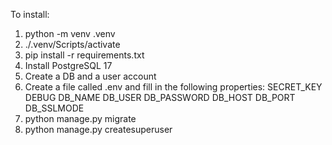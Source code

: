 To install:
1. python -m venv .venv
2. ./.venv/Scripts/activate
3. pip install -r requirements.txt
4. Install PostgreSQL 17
5. Create a DB and a user account
6. Create a file called .env and fill in the following properties:
  SECRET_KEY
  DEBUG
  DB_NAME
  DB_USER
  DB_PASSWORD
  DB_HOST
  DB_PORT
  DB_SSLMODE
7. python manage.py migrate
8. python manage.py createsuperuser
